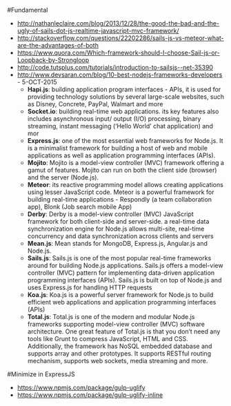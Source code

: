 #Fundamental

- http://nathanleclaire.com/blog/2013/12/28/the-good-the-bad-and-the-ugly-of-sails-dot-js-realtime-javascript-mvc-framework/
- http://stackoverflow.com/questions/22202286/sails-js-vs-meteor-what-are-the-advantages-of-both
- https://www.quora.com/Which-framework-should-I-choose-Sail-js-or-Loopback-by-Strongloop
- http://code.tutsplus.com/tutorials/introduction-to-sailsjs--net-35390
- http://www.devsaran.com/blog/10-best-nodejs-frameworks-developers - 5-OCT-2015
  * **Hapi.js**:  building application program interfaces - APIs, it is used for providing technology solutions by several large-scale websites, such as Disney, Concrete, PayPal, Walmart and more
  * **Socket.io**: building real-time web applications. its key features also includes asynchronous input/ output (I/O) processing, binary streaming, instant messaging (‘Hello World’ chat application) and mor
  * **Express.js**: one of the most essential web frameworks for Node.js. It is a minimalist framework for building a host of web and mobile applications as well as application programming interfaces (APIs).
  * **Mojito**: Mojito is a model-view controller (MVC) framework offering a gamut of features.  Mojito can run on both the client side (browser) and the server (Node.js).
  * **Meteor**:  its reactive programming model allows creating applications using lesser JavaScript code. Meteor is a powerful framework for building real-time applications - Respondly (a team collaboration app), Blonk (Job search mobile App)
  * **Derby**: Derby is a model-view controller (MVC) JavaScript framework for both client-side and server-side.  a real-time data synchronization engine for Node.js allows multi-site, real-time concurrency and data synchronization across clients and servers
  * **Mean.js**: Mean stands for MongoDB, Express.js, Angular.js and Node.js.
  * **Sails.js**: Sails.js is one of the most popular real-time frameworks around for building Node.js applications. Sails.js offers a model-view controller (MVC) pattern for implementing data-driven application programming interfaces (APIs). Sails.js is built on top of Node.js and uses Express.js for handling HTTP requests
  *  **Koa.js**: Koa.js is a powerful server framework for Node.js to build efficient web applications and application programming interfaces (APIs)
  *  **Total.js**: Total.js is one of the modern and modular Node.js frameworks supporting model-view controller (MVC) software architecture. One great feature of Total.js is that you don’t need any tools like Grunt to compress JavaScript, HTML and CSS. Additionally, the framework has NoSQL embedded database and supports array and other prototypes. It supports RESTful routing mechanism, supports web sockets, media streaming and more.
  
#Minimize in ExpressJS
- https://www.npmjs.com/package/gulp-uglify
- https://www.npmjs.com/package/gulp-uglify-inline
